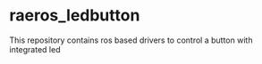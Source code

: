 # raeros_ledbutton
This repository contains ros based drivers to control a button with integrated led
